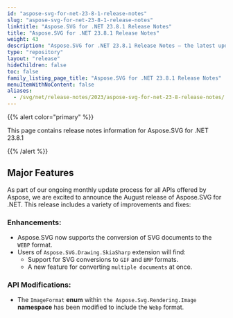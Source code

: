```yaml
---
id: "aspose-svg-for-net-23-8-1-release-notes"
slug: "aspose-svg-for-net-23-8-1-release-notes"
linktitle: "Aspose.SVG for .NET 23.8.1 Release Notes"
title: "Aspose.SVG for .NET 23.8.1 Release Notes"
weight: 43
description: "Aspose.SVG for .NET 23.8.1 Release Notes – the latest updates and fixes."
type: "repository"
layout: "release"
hideChildren: false
toc: false
family_listing_page_title: "Aspose.SVG for .NET 23.8.1 Release Notes"
menuItemWithNoContent: false
aliases:
  - /svg/net/release-notes/2023/aspose-svg-for-net-23-8-release-notes/
---
```

{{% alert color="primary" %}}

This page contains release notes information for Aspose.SVG for .NET 23.8.1

{{% /alert %}}
## Major Features

As part of our ongoing monthly update process for all APIs offered by Aspose, we are excited to announce the August release of Aspose.SVG for .NET. This release includes a variety of improvements and fixes:

### Enhancements:

- Aspose.SVG now supports the conversion of SVG documents to the `WEBP` format.
- Users of `Aspose.SVG.Drawing.SkiaSharp` extension will find:
    - Support for SVG conversions to `GIF` and `BMP` formats.
    - A new feature for converting `multiple documents` at once.

### API Modifications:
- The `ImageFormat` **enum** within `the Aspose.Svg.Rendering.Image` **namespace** has been modified to include the `Webp` format.

